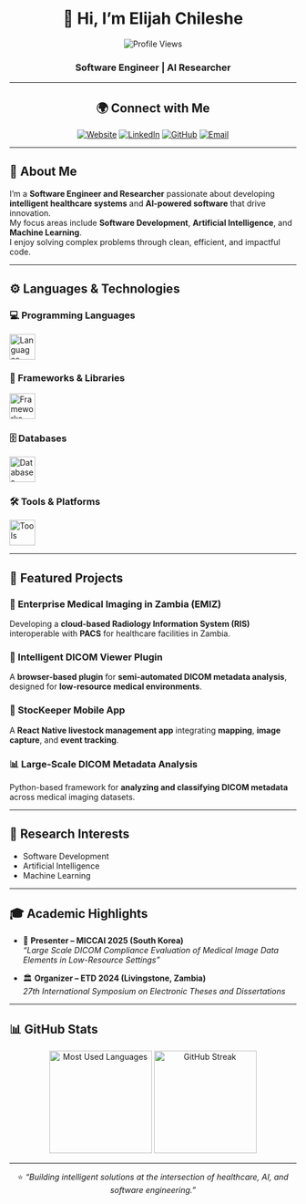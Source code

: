 <div align="center">

# 👋 Hi, I’m **Elijah Chileshe**

![Profile Views](https://komarev.com/ghpvc/?username=elijahchileshe&label=Profile%20Views&color=0e75b6&style=flat)

### Software Engineer | AI Researcher

---

## 🌍 Connect with Me

[![Website](https://img.shields.io/badge/🌐_Website-0A66C2?style=for-the-badge&logo=google-chrome&logoColor=white)](https://elijah-chileshe.netlify.app/)
[![LinkedIn](https://img.shields.io/badge/LinkedIn-0A66C2?style=for-the-badge&logo=linkedin&logoColor=white)](https://linkedin.com/in/elijahchileshe)
[![GitHub](https://img.shields.io/badge/GitHub-171515?style=for-the-badge&logo=github&logoColor=white)](https://github.com/elijahchileshe)
[![Email](https://img.shields.io/badge/Email-chilesheelijah01@gmail.com-D14836?style=for-the-badge&logo=gmail&logoColor=white)](mailto:chilesheelijah01@gmail.com)

</div>

---

## 🧩 About Me

I’m a **Software Engineer and Researcher** passionate about developing **intelligent healthcare systems** and **AI-powered software** that drive innovation.  
My focus areas include **Software Development**, **Artificial Intelligence**, and **Machine Learning**.  
I enjoy solving complex problems through clean, efficient, and impactful code.

---

## ⚙️ Languages & Technologies

### 💻 Programming Languages
<img src="https://skillicons.dev/icons?i=python,java,javascript,typescript" height="45" alt="Languages" />

### 🧱 Frameworks & Libraries
<img src="https://skillicons.dev/icons?i=react,reactnative,nodejs,express" height="45" alt="Frameworks" />

### 🗄️ Databases
<img src="https://skillicons.dev/icons?i=mongodb,sqlite,mysql" height="45" alt="Databases" />

### 🛠️ Tools & Platforms
<img src="https://skillicons.dev/icons?i=linux,docker,git,bash,github,vscode" height="45" alt="Tools" />

---

## 🚀 Featured Projects

### 🏥 Enterprise Medical Imaging in Zambia (EMIZ)
Developing a **cloud-based Radiology Information System (RIS)** interoperable with **PACS** for healthcare facilities in Zambia.

### 🧬 Intelligent DICOM Viewer Plugin
A **browser-based plugin** for **semi-automated DICOM metadata analysis**, designed for **low-resource medical environments**.

### 🐐 StocKeeper Mobile App
A **React Native livestock management app** integrating **mapping**, **image capture**, and **event tracking**.

### 📊 Large-Scale DICOM Metadata Analysis
Python-based framework for **analyzing and classifying DICOM metadata** across medical imaging datasets.

---

## 🔬 Research Interests

- Software Development  
- Artificial Intelligence  
- Machine Learning  

---

## 🎓 Academic Highlights

- 🎤 **Presenter – MICCAI 2025 (South Korea)**  
  *“Large Scale DICOM Compliance Evaluation of Medical Image Data Elements in Low-Resource Settings”*  

- 🏛️ **Organizer – ETD 2024 (Livingstone, Zambia)**  
  *27th International Symposium on Electronic Theses and Dissertations*  

---

## 📊 GitHub Stats

<div align="center">

<!-- Most Used Languages -->
<img src="https://github-readme-stats.vercel.app/api/top-langs/?username=elijahchileshe&layout=compact&theme=tokyonight&hide_border=false&langs_count=8" height="180px" alt="Most Used Languages"/>

<!-- GitHub Stats -->
<!-- <img src="https://github-readme-stats.vercel.app/api?username=elijahchileshe&show_icons=true&theme=tokyonight&hide_border=false&include_all_commits=true&count_private=true" height="180px" alt="GitHub Stats"/> -->

<!-- Streak Stats -->
<img src="https://github-readme-streak-stats.herokuapp.com/?user=elijahchileshe&theme=tokyonight&hide_border=false" height="180px" alt="GitHub Streak"/>

</div>

---

<div align="center">

⭐ *“Building intelligent solutions at the intersection of healthcare, AI, and software engineering.”*

</div>
